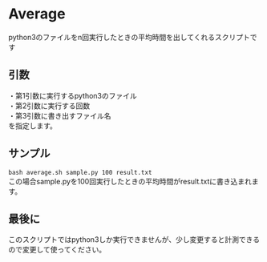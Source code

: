 # Average
python3のファイルをn回実行したときの平均時間を出してくれるスクリプトです

## 引数
・第1引数に実行するpython3のファイル  
・第2引数に実行する回数  
・第3引数に書き出すファイル名  
を指定します。

## サンプル

```bash average.sh sample.py 100 result.txt```  
この場合sample.pyを100回実行したときの平均時間がresult.txtに書き込まれます。

## 最後に
このスクリプトではpython3しか実行できませんが、少し変更すると計測できるので変更して使ってください。
